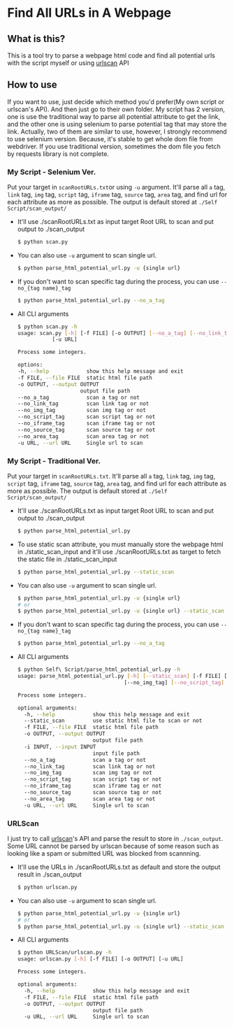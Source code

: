 # Find All URLs in A Webpage
## What is this?
This is a tool try to parse a webpage html code and find all potential urls with the script myself or using [urlscan](https://urlscan.io/) API

## How to use
If you want to use, just decide which method you'd prefer(My own script or urlscan's API). And then just go to their own folder. My script has 2 version, one is use the traditional way to parse all potential attribute to get the link, and the other one is using selenium to parse potential tag that may store the link. Actually, two of them are similar to use, however, I strongly recommend to use selenium version. Because, it's stable to get whole dom file from webdriver. If you use traditional version, sometimes the dom file you fetch by requests library is not complete.

### My Script - Selenium Ver.
Put your target in `scanRootURLs.txt`or using `-u` argument. It'll parse all `a` tag, `link` tag, `img` tag, `script` tag, `iframe` tag, `source` tag, `area` tag, and find url for each attribute as more as possible. The output is default stored at `./Self Script/scan_output/`

* It'll use ./scanRootURLs.txt as input target Root URL to scan and put output to ./scan_output
  ```bash
  $ python scan.py
  ```
  
* You can also use `-u` argument to scan single url.
  ```bash
  $ python parse_html_potential_url.py -u {single url}
  ```
  
* If you don't want to scan specific tag during the process, you can use `--no_{tag name}_tag`
  ```bash
  $ python parse_html_potential_url.py --no_a_tag
  ```

* All CLI arguments
    ```bash
    $ python scan.py -h                                                    
    usage: scan.py [-h] [-f FILE] [-o OUTPUT] [--no_a_tag] [--no_link_tag] [--no_img_tag] [--no_script_tag] [--no_iframe_tag] [--no_source_tag] [--no_area_tag]
               [-u URL]
    
    Process some integers.
    
    options:
    -h, --help            show this help message and exit
    -f FILE, --file FILE  static html file path
    -o OUTPUT, --output OUTPUT
                        output file path
    --no_a_tag            scan a tag or not
    --no_link_tag         scan link tag or not
    --no_img_tag          scan img tag or not
    --no_script_tag       scan script tag or not
    --no_iframe_tag       scan iframe tag or not
    --no_source_tag       scan source tag or not
    --no_area_tag         scan area tag or not
    -u URL, --url URL     Single url to scan
    ```

### My Script - Traditional Ver.
Put your target in `scanRootURLs.txt`. It'll parse all `a` tag, `link` tag, `img` tag, `script` tag, `iframe` tag, `source` tag, `area` tag, and find url for each attribute as more as possible. The output is default stored at `./Self Script/scan_output/`

* It'll use ./scanRootURLs.txt as input target Root URL to scan and put output to ./scan_output
  ```bash
  $ python parse_html_potential_url.py
  ```
* To use static scan attribute, you must manually store the webpage html in ./static_scan_input and it'll use ./scanRootURLs.txt as target to fetch the static file in ./static_scan_input
  ```bash
  $ python parse_html_potential_url.py --static_scan
  ```

* You can also use `-u` argument to scan single url.
  ```bash
  $ python parse_html_potential_url.py -u {single url}
  # or
  $ python parse_html_potential_url.py -u {single url} --static_scan 
  ```

* If you don't want to scan specific tag during the process, you can use `--no_{tag name}_tag`
  ```bash
  $ python parse_html_potential_url.py --no_a_tag
  ```

* All CLI arguments
  ```bash
  $ python Self\ Script/parse_html_potential_url.py -h
  usage: parse_html_potential_url.py [-h] [--static_scan] [-f FILE] [-o OUTPUT] [-i INPUT] [--no_a_tag] [--no_link_tag]
                                    [--no_img_tag] [--no_script_tag] [--no_iframe_tag] [--no_source_tag] [--no_area_tag] [-u URL]
  
  Process some integers.
  
  optional arguments:
    -h, --help            show this help message and exit
    --static_scan         use static html file to scan or not
    -f FILE, --file FILE  static html file path
    -o OUTPUT, --output OUTPUT
                          output file path
    -i INPUT, --input INPUT
                          input file path
    --no_a_tag            scan a tag or not
    --no_link_tag         scan link tag or not
    --no_img_tag          scan img tag or not
    --no_script_tag       scan script tag or not
    --no_iframe_tag       scan iframe tag or not
    --no_source_tag       scan source tag or not
    --no_area_tag         scan area tag or not
    -u URL, --url URL     Single url to scan
  ```

### URLScan
I just try to call [urlscan](https://urlscan.io/)'s API and parse the result to store in `./scan_output`. Some URL cannot be parsed by urlscan because of some reason such as looking like a spam or submitted URL was blocked from scannning.

* It'll use the URLs in ./scanRootURLs.txt as default and store the output result in ./scan_output
  ```bash
  $ python urlscan.py
  ```

* You can also use `-u` argument to scan single url.
  ```bash
  $ python parse_html_potential_url.py -u {single url}
  # or
  $ python parse_html_potential_url.py -u {single url} --static_scan 
  ```

* All CLI arguments
  ```bash
  $ python URLScan/urlscan.py -h
  usage: urlscan.py [-h] [-f FILE] [-o OUTPUT] [-u URL]
  
  Process some integers.
  
  optional arguments:
    -h, --help            show this help message and exit
    -f FILE, --file FILE  static html file path
    -o OUTPUT, --output OUTPUT
                          output file path
    -u URL, --url URL     Single url to scan
  ```